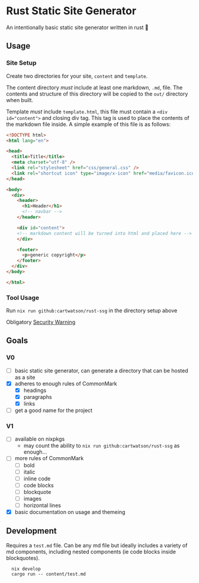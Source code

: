 # Rust Static Site Generator

An intentionally basic static site generator written in rust 🦀  

## Usage

### Site Setup

Create two directories for your site, `content` and `template`.

The content directory _must_ include at least one markdown, `.md`, file. The contents and structure of this directory will be copied to the `out/` directory when built.

Template _must_ include `template.html`, this file must contain a `<div id="content">` and closing div tag. This tag is used to place the contents of the markdown file inside. A simple example of this file is as follows:

```html
<!DOCTYPE html>
<html lang="en">

<head>
  <title>Title</title>
  <meta charset="utf-8" />
  <link rel="stylesheet" href="css/general.css" />
  <link rel="shortcut icon" type="image/x-icon" href="media/favicon.ico">
</head>

<body>
  <div>
    <header>
      <h1>Header</h1>
      <!-- navbar -->
    </header>

    <div id="content">
    <!-- markdown content will be turned into html and placed here -->
    </div>

    <footer>
      <p>generic copyright</p>
    </footer>
  </div>
</body>

</html>
```

### Tool Usage

<!-- TODO: put version number at end of command when available, ie `nix run github:cartwatson/rust-ssg/v1.0.0` -->
Run `nix run github:cartwatson/rust-ssg` in the directory setup above

Obligatory [Security Warning](https://determinate.systems/posts/nix-run/#security-warning)

## Goals

### V0

- [ ] basic static site generator, can generate a directory that can be hosted as a site
- [X] adheres to enough rules of CommonMark
  - [X] headings
  - [X] paragraphs
  - [X] links
- [ ] get a good name for the project

### V1

- [ ] available on nixpkgs
  - may count the ability to `nix run github:cartwatson/rust-ssg` as enough...
- [ ] more rules of CommonMark
  - [ ] bold
  - [ ] italic
  - [ ] inline code
  - [ ] code blocks
  - [ ] blockquote
  - [ ] images
  - [ ] horizontal lines
- [X] basic documentation on usage and themeing

## Development

Requires a `test.md` file. Can be any md file but ideally includes a variety of md components, including nested components (ie code blocks inside blockquotes).

```
  nix develop
  cargo run -- content/test.md
```

